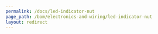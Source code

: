 ```yaml
---
permalink: /docs/led-indicator-nut
page_path: /bom/electronics-and-wiring/led-indicator-nut
layout: redirect
---
```


